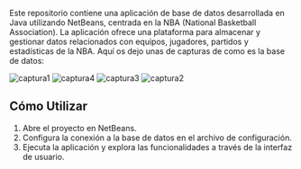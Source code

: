 Este repositorio contiene una aplicación de base de datos desarrollada en Java utilizando NetBeans, centrada en la NBA (National Basketball Association). La aplicación ofrece una plataforma para almacenar y gestionar datos relacionados con equipos, jugadores, partidos y estadísticas de la NBA.
Aquí os dejo unas de capturas de como es la base de datos:

![captura1](https://github.com/lauraRodri98/NetBeans_BaseDatos/assets/131816452/bf72e9af-f96d-4e4a-a58c-e6fc5cbd7036)
![captura4](https://github.com/lauraRodri98/NetBeans_BaseDatos/assets/131816452/9d890edf-e6db-441e-95ea-96b79af47038)
![captura3](https://github.com/lauraRodri98/NetBeans_BaseDatos/assets/131816452/66ec5696-5ed7-4441-9e8b-13c786559aed)
![captura2](https://github.com/lauraRodri98/NetBeans_BaseDatos/assets/131816452/f55d5eda-498f-42b0-80f2-943fb36b42eb)

## Cómo Utilizar

1. Abre el proyecto en NetBeans.
2. Configura la conexión a la base de datos en el archivo de configuración.
3. Ejecuta la aplicación y explora las funcionalidades a través de la interfaz de usuario.
